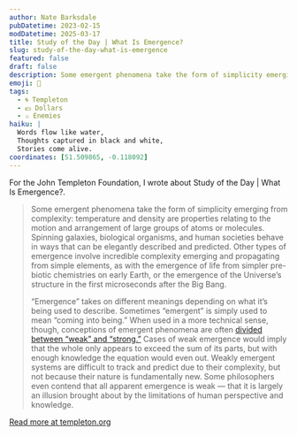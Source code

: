 ```yaml
---
author: Nate Barksdale
pubDatetime: 2023-02-15
modDatetime: 2025-03-17
title: Study of the Day | What Is Emergence?
slug: study-of-the-day-what-is-emergence
featured: false
draft: false
description: Some emergent phenomena take the form of simplicity emerging from complexity: temperature and density are properties relating to the motion and arrangement of l...
emoji: 📝
tags:
  - 🌀 Templeton
  - 💵 Dollars
  - ⚔️ Enemies
haiku: |
  Words flow like water,
  Thoughts captured in black and white,
  Stories come alive.
coordinates: [51.509865, -0.118092]
---
```


For the John Templeton Foundation, I wrote about Study of the Day | What Is Emergence?.

> Some emergent phenomena take the form of simplicity emerging from complexity: temperature and density are properties relating to the motion and arrangement of large groups of atoms or molecules. Spinning galaxies, biological organisms, and human societies behave in ways that can be elegantly described and predicted. Other types of emergence involve incredible complexity emerging and propagating from simple elements, as with the emergence of life from simpler pre-biotic chemistries on early Earth, or the emergence of the Universe’s structure in the first microseconds after the Big Bang.
>
> “Emergence” takes on different meanings depending on what it’s being used to describe. Sometimes “emergent” is simply used to mean “coming into being.” When used in a more technical sense, though, conceptions of emergent phenomena are often [divided between “weak” and “strong.”](https://www.templeton.org/internal-competiton-fund/the-physics-of-emergence) Cases of weak emergence would imply that the whole only appears to exceed the sum of its parts, but with enough knowledge the equation would even out. Weakly emergent systems are difficult to track and predict due to their complexity, but not because their nature is fundamentally new. Some philosophers even contend that all apparent emergence is weak — that it is largely an illusion brought about by the limitations of human perspective and knowledge.

[Read more at templeton.org](https://www.templeton.org/news/what-is-emergence)
